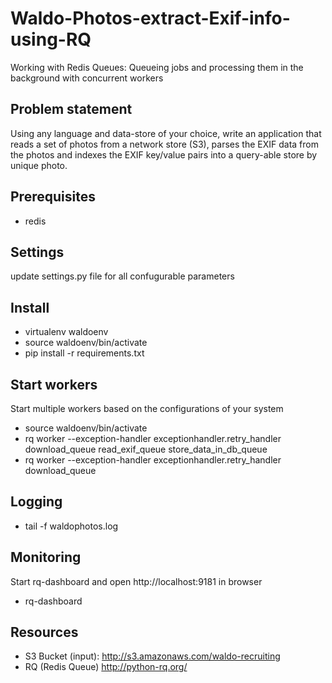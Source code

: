 # Waldo-Photos-extract-Exif-info-using-RQ
Working with Redis Queues: Queueing jobs and processing them in the background with concurrent workers

## Problem statement
Using any language and data-store of your choice, write an application that reads a set of photos from a network store (S3), parses the EXIF data from the photos and indexes the EXIF key/value pairs into a query-able store by unique photo.

## Prerequisites
  - redis

## Settings
update settings.py file for all confugurable parameters

## Install
  - virtualenv waldoenv
  - source waldoenv/bin/activate
  - pip install -r requirements.txt
  

## Start workers
Start multiple workers based on the configurations of your system
  - source waldoenv/bin/activate
  - rq  worker --exception-handler exceptionhandler.retry_handler  download_queue read_exif_queue store_data_in_db_queue
  - rq  worker --exception-handler exceptionhandler.retry_handler  download_queue
  
## Logging
  - tail -f waldophotos.log
  
## Monitoring
Start rq-dashboard and open http://localhost:9181 in browser
  - rq-dashboard
 
## Resources
  - S3 Bucket (input): http://s3.amazonaws.com/waldo-recruiting
  - RQ (Redis Queue) http://python-rq.org/
